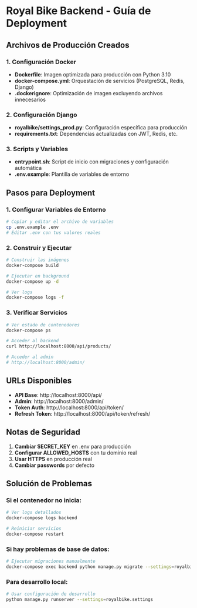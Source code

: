 # Royal Bike Backend - Guía de Deployment

## Archivos de Producción Creados

### 1. Configuración Docker
- **Dockerfile**: Imagen optimizada para producción con Python 3.10
- **docker-compose.yml**: Orquestación de servicios (PostgreSQL, Redis, Django)
- **.dockerignore**: Optimización de imagen excluyendo archivos innecesarios

### 2. Configuración Django
- **royalbike/settings_prod.py**: Configuración específica para producción
- **requirements.txt**: Dependencias actualizadas con JWT, Redis, etc.

### 3. Scripts y Variables
- **entrypoint.sh**: Script de inicio con migraciones y configuración automática
- **.env.example**: Plantilla de variables de entorno

## Pasos para Deployment

### 1. Configurar Variables de Entorno
```bash
# Copiar y editar el archivo de variables
cp .env.example .env
# Editar .env con tus valores reales
```

### 2. Construir y Ejecutar
```bash
# Construir las imágenes
docker-compose build

# Ejecutar en background
docker-compose up -d

# Ver logs
docker-compose logs -f
```

### 3. Verificar Servicios
```bash
# Ver estado de contenedores
docker-compose ps

# Acceder al backend
curl http://localhost:8000/api/products/

# Acceder al admin
# http://localhost:8000/admin/
```

## URLs Disponibles

- **API Base**: http://localhost:8000/api/
- **Admin**: http://localhost:8000/admin/
- **Token Auth**: http://localhost:8000/api/token/
- **Refresh Token**: http://localhost:8000/api/token/refresh/

## Notas de Seguridad

1. **Cambiar SECRET_KEY** en .env para producción
2. **Configurar ALLOWED_HOSTS** con tu dominio real
3. **Usar HTTPS** en producción real
4. **Cambiar passwords** por defecto

## Solución de Problemas

### Si el contenedor no inicia:
```bash
# Ver logs detallados
docker-compose logs backend

# Reiniciar servicios
docker-compose restart
```

### Si hay problemas de base de datos:
```bash
# Ejecutar migraciones manualmente
docker-compose exec backend python manage.py migrate --settings=royalbike.settings_prod
```

### Para desarrollo local:
```bash
# Usar configuración de desarrollo
python manage.py runserver --settings=royalbike.settings
```
